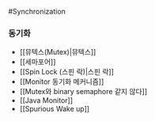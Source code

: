 #Synchronization 

### 동기화
- [[뮤텍스(Mutex)|뮤텍스]]
- [[세마포어]]
- [[Spin Lock (스핀 락)|스핀 락]]
- [[Monitor 동기화 메커니즘]]
- [[Mutex와 binary semaphore 같지 않다]]
- [[Java Monitor]]
- [[Spurious Wake up]]